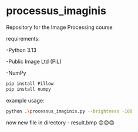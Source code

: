 # processus_imaginis
Repository for the Image Processing course

requirements:

-Python 3.13

-Public Image Ltd (PiL)

-NumPy

```bash
pip install Pillow
pip install numpy
```

example usage:
```bash
python .\processus_imaginis.py --brightness -100
```

now new file in directory - result.bmp 😊😊😊
